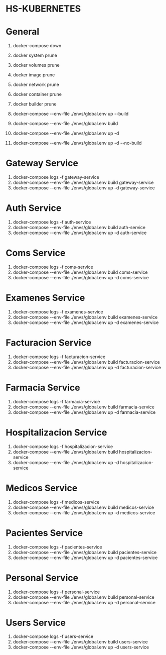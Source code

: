 # HS-KUBERNETES

# General

1. docker-compose down
1. docker system prune
1. docker volumes prune
1. docker image prune
1. docker network prune
1. docker container prune
1. docker builder prune

1. docker-compose --env-file ./envs/global.env up --build
2. docker-compose --env-file ./envs/global.env build
3. docker-compose --env-file ./envs/global.env up -d
4. docker-compose --env-file ./envs/global.env up -d --no-build

# Gateway Service
1. docker-compose logs -f gateway-service
1. docker-compose --env-file ./envs/global.env build gateway-service
1. docker-compose --env-file ./envs/global.env up -d gateway-service

# Auth Service
1. docker-compose logs -f auth-service
1. docker-compose --env-file ./envs/global.env build auth-service
1. docker-compose --env-file ./envs/global.env up -d auth-service

# Coms Service
1. docker-compose logs -f coms-service
1. docker-compose --env-file ./envs/global.env build  coms-service
1. docker-compose --env-file ./envs/global.env up -d coms-service

# Examenes Service
1. docker-compose logs -f examenes-service
1. docker-compose --env-file ./envs/global.env build examenes-service
1. docker-compose --env-file ./envs/global.env up -d examenes-service

# Facturacion Service
1. docker-compose logs -f facturacion-service
1. docker-compose --env-file ./envs/global.env build facturacion-service
1. docker-compose --env-file ./envs/global.env up -d facturacion-service

# Farmacia Service
1. docker-compose logs -f farmacia-service
1. docker-compose --env-file ./envs/global.env build farmacia-service
1. docker-compose --env-file ./envs/global.env up -d farmacia-service

# Hospitalizacion Service
1. docker-compose logs -f hospitalizacion-service
1. docker-compose --env-file ./envs/global.env build hospitalizacion-service
1. docker-compose --env-file ./envs/global.env up -d hospitalizacion-service

# Medicos Service
1. docker-compose logs -f medicos-service
1. docker-compose --env-file ./envs/global.env build medicos-service
1. docker-compose --env-file ./envs/global.env up -d medicos-service

# Pacientes Service
1. docker-compose logs -f pacientes-service
1. docker-compose --env-file ./envs/global.env build pacientes-service
1. docker-compose --env-file ./envs/global.env up -d pacientes-service

# Personal Service
1. docker-compose logs -f personal-service
1. docker-compose --env-file ./envs/global.env build personal-service
1. docker-compose --env-file ./envs/global.env up -d personal-service

# Users Service
1. docker-compose logs -f users-service
1. docker-compose --env-file ./envs/global.env build users-service
1. docker-compose --env-file ./envs/global.env up -d users-service